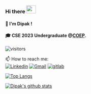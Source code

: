 
### Hi there <img src="https://user-images.githubusercontent.com/69508845/148013043-e04eb0ce-8326-436e-b22c-db521fda4803.gif" width="30px" height="25px">

#### 🧑‍ I'm Dipak ! 
#### 🎓 CSE 2023 Undergraduate @[COEP](https://www.coep.org.in).
<!-- ![Visitor Count](https://profile-counter.glitch.me/{DipakAmbhure}/count.svg) -->
![visitors](https://visitor-badge.laobi.icu/badge?page_id=DipakAmbhure.DipakAmbhure)



📫 How to reach me: <br>
[![Linkedin](https://img.shields.io/badge/-LinkedIn-blue?style=flat&logo=Linkedin&logoColor=white)](https://www.linkedin.com/in/dipakambhure2001/)
[![Gmail](https://img.shields.io/badge/-Gmail-c14438?style=flat&logo=Gmail&logoColor=white)](mailto:dipakambhure2001@gmail.com)
[![gitlab](https://img.shields.io/badge/GitLab-330F63?style=flat&logo=gitlab&logoColor=white)](https://gitlab.com/DipakAmbhure)

[![Top Langs](https://github-readme-stats.vercel.app/api/top-langs/?username=dipakambhure)](https://github.com/anuraghazra/github-readme-stats)

[![Dipak's github stats](https://github-readme-stats.vercel.app/api?username=dipakambhure&count_private=true&show_icons=true&theme=radical&hide_rank=false)](https://github.com/anuraghazra/github-readme-stats)

